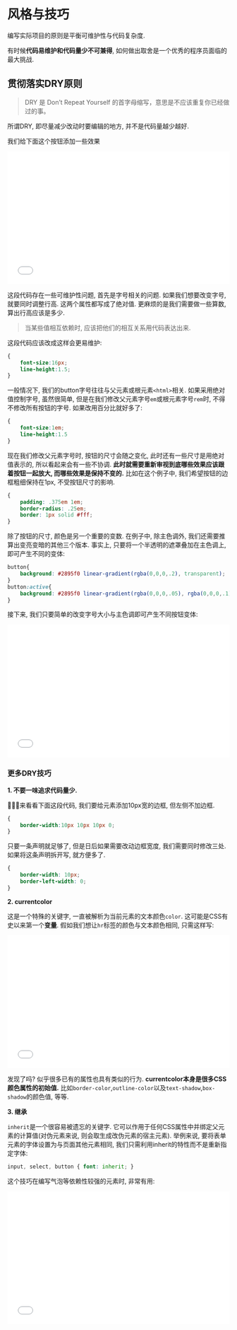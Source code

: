 # 风格与技巧

编写实际项目的原则是平衡可维护性与代码复杂度. 

有时候**代码易维护和代码量少不可兼得**, 如何做出取舍是一个优秀的程序员面临的最大挑战.

## 贯彻落实DRY原则

> DRY 是 Don’t Repeat Yourself 的首字母缩写，意思是不应该重复你已经做过的事。

所谓DRY, 即尽量减少改动时要编辑的地方, 并不是代码量越少越好.

我们给下面这个按钮添加一些效果
<iframe width="100%" height="300" src="//jsfiddle.net/myWsq/rpnL54qv/27/embedded/html,css,result/" allowfullscreen="allowfullscreen" allowpaymentrequest frameborder="0"></iframe>

这段代码存在一些可维护性问题, 首先是字号相关的问题. 如果我们想要改变字号, 就要同时调整行高. 这两个属性都写成了绝对值. 更麻烦的是我们需要做一些算数, 算出行高应该是多少.

> 当某些值相互依赖时, 应该把他们的相互关系用代码表达出来.

这段代码应该改成这样会更易维护:

```css
{
    font-size:16px;
    line-height:1.5;
}
```

一般情况下, 我们的button字号往往与父元素或根元素`<html>`相关. 如果采用绝对值控制字号, 虽然很简单, 但是在我们修改父元素字号`em`或根元素字号`rem`时, 不得不修改所有按钮的字号. 如果改用百分比就好多了:

```css
{
    font-size:1em;
    line-height:1.5
}
```

现在我们修改父元素字号时, 按钮的尺寸会随之变化, 此时还有一些尺寸是用绝对值表示的, 所以看起来会有一些不协调. **此时就需要重新审视到底哪些效果应该跟着按钮一起放大, 而哪些效果是保持不变的.** 比如在这个例子中, 我们希望按钮的边框粗细保持在1px, 不受按钮尺寸的影响.

```css
{
    padding: .375em 1em;
    border-radius: .25em;
    border: 1px solid #fff;
}
```

除了按钮的尺寸, 颜色是另一个重要的变数. 在例子中, 除主色调外, 我们还需要推算出变亮变暗的其他三个版本. 事实上, 只要将一个半透明的遮罩叠加在主色调上, 即可产生不同的变体:

```css
button{
    background: #2895f0 linear-gradient(rgba(0,0,0,.2), transparent);
}
button:active{
    background: #2895f0 linear-gradient(rgba(0,0,0,.05), rgba(0,0,0,.1));
}
```
接下来, 我们只要简单的改变字号大小与主色调即可产生不同按钮变体:

<iframe width="100%" height="300" src="//jsfiddle.net/myWsq/rpnL54qv/43/embedded/html,css,result/" allowfullscreen="allowfullscreen" allowpaymentrequest frameborder="0"></iframe>

### 更多DRY技巧

**1. 不要一味追求代码量少.**

来看看下面这段代码, 我们要给元素添加10px宽的边框, 但左侧不加边框.

```css
{
    border-width:10px 10px 10px 0;
}
```
只要一条声明就足够了, 但是日后如果需要改动边框宽度, 我们需要同时修改三处. 如果将这条声明拆开写, 就方便多了.

```css
{
    border-width: 10px;
    border-left-width: 0;
}
```

**2. currentcolor**

这是一个特殊的关键字, 一直被解析为当前元素的文本颜色`color`. 这可能是CSS有史以来第一个**变量**. 假如我们想让`hr`标签的颜色与文本颜色相同, 只需这样写:

<iframe width="100%" height="300" src="//jsfiddle.net/myWsq/fr3okw1h/13/embedded/html,css,result/" allowfullscreen="allowfullscreen" allowpaymentrequest frameborder="0"></iframe>

发现了吗? 似乎很多已有的属性也具有类似的行为. **currentcolor本身是很多CSS颜色属性的初始值.** 比如`border-color`,`outline-color`以及`text-shadow`,`box-shadow`的颜色值, 等等.

**3. 继承**

`inherit`是一个很容易被遗忘的关键字. 它可以作用于任何CSS属性中并绑定父元素的计算值(对伪元素来说, 则会取生成改伪元素的宿主元素). 举例来说, 要将表单元素的字体设置为与页面其他元素相同, 我们只需利用inherit的特性而不是重新指定字体:

```css
input, select, button { font: inherit; }
```

这个技巧在编写气泡等依赖性较强的元素时, 非常有用:

<iframe width="100%" height="300" src="//jsfiddle.net/myWsq/anujxw60/31/embedded/html,css,result/" allowfullscreen="allowfullscreen" allowpaymentrequest frameborder="0"></iframe>
